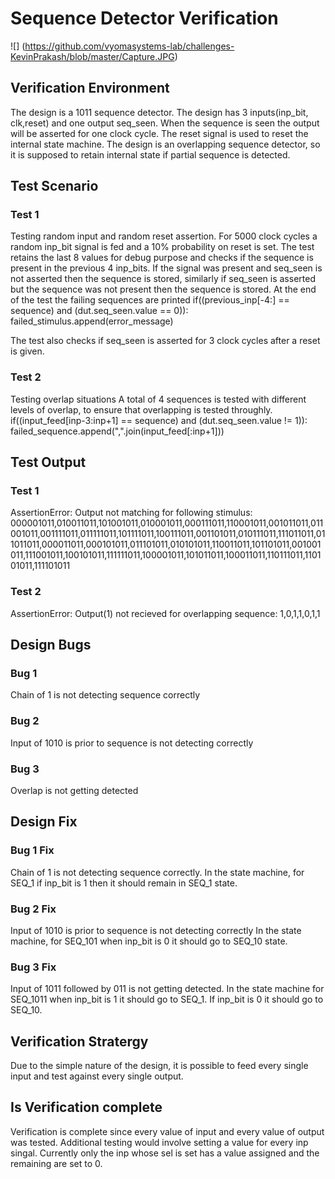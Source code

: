 # Sequence Detector Verification

![] (https://github.com/vyomasystems-lab/challenges-KevinPrakash/blob/master/Capture.JPG)

## Verification Environment
 
The design is a 1011 sequence detector. The design has 3 inputs(inp_bit, clk,reset) and one output seq_seen. When the sequence is seen the output will be asserted for one clock cycle. The reset signal is used to reset the internal state machine. The design is an overlapping sequence detector, so it is supposed to retain internal state if partial sequence is detected.

 ## Test Scenario

### Test 1
Testing random input and random reset assertion.
For 5000 clock cycles a random inp_bit signal is fed and a 10% probability on reset is set. The test retains the last 8 values for debug purpose and checks if the sequence is present in the previous 4 inp_bits. If the signal was present and seq_seen is not asserted then the sequence is stored, similarly if seq_seen is asserted but the sequence was not present then the sequence is stored.
At the end of the test the failing sequences are printed
        if((previous_inp[-4:] == sequence) and (dut.seq_seen.value == 0)):
                failed_stimulus.append(error_message)

The test also checks if seq_seen is asserted for 3 clock cycles after a reset is given.

### Test 2
Testing overlap situations
A total of 4 sequences is tested with different levels of overlap, to ensure that overlapping is tested throughly.
            if((input_feed[inp-3:inp+1] == sequence) and (dut.seq_seen.value != 1)):
                failed_sequence.append(",".join(input_feed[:inp+1]))


## Test Output

### Test 1

AssertionError: Output not matching for following stimulus: 000001011,010011011,101001011,010001011,000111011,110001011,001011011,011001011,001111011,011111011,101111011,100111011,001101011,010111011,111011011,011011011,000011011,000101011,011101011,010101011,110011011,101101011,001001011,111001011,100101011,111111011,100001011,101011011,100011011,110111011,110101011,111101011

 ### Test 2

AssertionError: Output(1) not recieved for overlapping sequence: 1,0,1,1,0,1,1

## Design Bugs

### Bug 1
Chain of 1 is not detecting sequence correctly

### Bug 2
Input of 1010 is prior to sequence is not detecting correctly


### Bug 3
Overlap is not getting detected

## Design Fix

### Bug 1 Fix

Chain of 1 is not detecting sequence correctly.
In the state machine, for SEQ_1 if inp_bit is 1 then it should remain in SEQ_1 state.

### Bug 2 Fix

Input of 1010 is prior to sequence is not detecting correctly
In the state machine, for SEQ_101 when inp_bit is 0 it should go to SEQ_10 state.

### Bug 3 Fix

Input of 1011 followed by 011 is not getting detected.
In the state machine for SEQ_1011 when inp_bit is 1 it should go to SEQ_1. If inp_bit is 0 it should go to SEQ_10.

## Verification Stratergy

Due to the simple nature of the design, it is possible to feed every single input and test against every single output. 

## Is Verification complete

Verification is complete since every value of input and every value of output was tested. Additional testing would involve setting a value for every inp singal. Currently only the inp whose sel is set has a value assigned and the remaining are set to 0.
